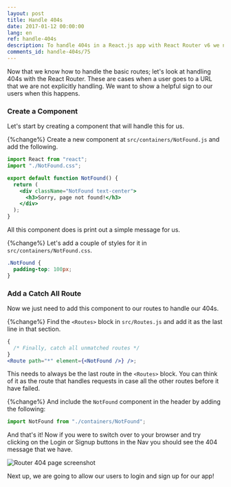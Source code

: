 ```yaml
---
layout: post
title: Handle 404s
date: 2017-01-12 00:00:00
lang: en
ref: handle-404s
description: To handle 404s in a React.js app with React Router v6 we need to set up a catch all Route at the bottom of our Routes block. A catch all Route does not have a path prop and responds to all routes.
comments_id: handle-404s/75
---
```


Now that we know how to handle the basic routes; let's look at handling 404s with the React Router. These are cases when a user goes to a URL that we are not explicitly handling. We want to show a helpful sign to our users when this happens.

### Create a Component

Let's start by creating a component that will handle this for us.

{%change%} Create a new component at `src/containers/NotFound.js` and add the following.

```jsx
import React from "react";
import "./NotFound.css";

export default function NotFound() {
  return (
    <div className="NotFound text-center">
      <h3>Sorry, page not found!</h3>
    </div>
  );
}
```

All this component does is print out a simple message for us.

{%change%} Let's add a couple of styles for it in `src/containers/NotFound.css`.

```css
.NotFound {
  padding-top: 100px;
}
```

### Add a Catch All Route

Now we just need to add this component to our routes to handle our 404s.

{%change%} Find the `<Routes>` block in `src/Routes.js` and add it as the last line in that section.

```jsx
{
  /* Finally, catch all unmatched routes */
}
<Route path="*" element={<NotFound />} />;
```

This needs to always be the last route in the `<Routes>` block. You can think of it as the route that handles requests in case all the other routes before it have failed.

{%change%} And include the `NotFound` component in the header by adding the following:

```js
import NotFound from "./containers/NotFound";
```

And that's it! Now if you were to switch over to your browser and try clicking on the Login or Signup buttons in the Nav you should see the 404 message that we have.

![Router 404 page screenshot](/assets/router-404-page.png)

Next up, we are going to allow our users to login and sign up for our app!
